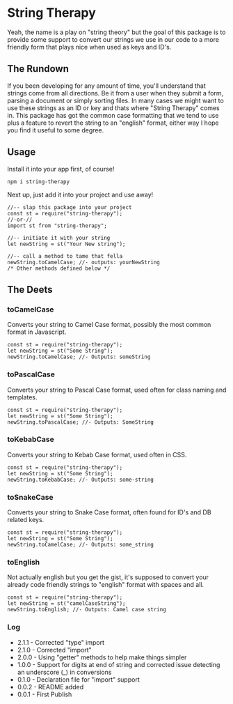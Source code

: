 # String Therapy #
Yeah, the name is a play on "string theory" but the goal of this package is to provide some support to convert our strings we use in our code to a more friendly form that plays nice when used as keys and ID's.

## The Rundown ##
If you been developing for any amount of time, you'll understand that strings come from all directions. Be it from a user when they submit a form, parsing a document or simply sorting files. In many cases we might want to use these strings as an ID or key and thats where "String Therapy" comes in. This package has got the common case formatting that we tend to use plus a feature to revert the string to an "english" format, either way I hope you find it useful to some degree.

## Usage ##
Install it into your app first, of course!
```
npm i string-therapy
```
Next up, just add it into your project and use away!
```
//-- slap this package into your project
const st = require("string-therapy");
//-or-//
import st from "string-therapy";

//-- initiate it with your string
let newString = st("Your New string");

//-- call a method to tame that fella
newString.toCamelCase; //- outputs: yourNewString
/* Other methods defined below */
```

## The Deets ##
### toCamelCase ###
Converts your string to Camel Case format, possibly the most common format in Javascript.
```
const st = require("string-therapy");
let newString = st("Some String");
newString.toCamelCase; //- Outputs: someString
```
### toPascalCase ###
Converts your string to Pascal Case format, used often for class naming and templates.
```
const st = require("string-therapy");
let newString = st("Some String");
newString.toPascalCase; //- Outputs: SomeString
```
### toKebabCase ###
Converts your string to Kebab Case format, used often in CSS.
```
const st = require("string-therapy");
let newString = st("Some String");
newString.toKebabCase; //- Outputs: some-string
```
### toSnakeCase ###
Converts your string to Snake Case format, often found for ID's and DB related keys.
```
const st = require("string-therapy");
let newString = st("Some String");
newString.toCamelCase; //- Outputs: some_string
```
### toEnglish ###
Not actually english but you get the gist, it's supposed to convert your already code friendly strings to "english" format with spaces and all.
```
const st = require("string-therapy");
let newString = st("camelCaseString");
newString.toEnglish; //- Outputs: Camel case string
```

### Log ###
- 2.1.1 - Corrected "type" import
- 2.1.0 - Corrected "import"
- 2.0.0 - Using "getter" methods to help make things simpler
- 1.0.0 - Support for digits at end of string and corrected issue detecting an underscore (_) in conversions
- 0.1.0 - Declaration file for "import" support
- 0.0.2 - README added
- 0.0.1 - First Publish